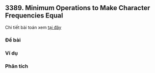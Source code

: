 ## 3389. Minimum Operations to Make Character Frequencies Equal

Chi tiết bài toán xem [tại đây](https://leetcode.com/problems/minimum-operations-to-make-character-frequencies-equal/description)

### Đề bài


### Ví dụ


### Phân tích
